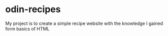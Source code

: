 # odin-recipes

My project is to create a simple recipe website with the knowledge I gained form basics of HTML
